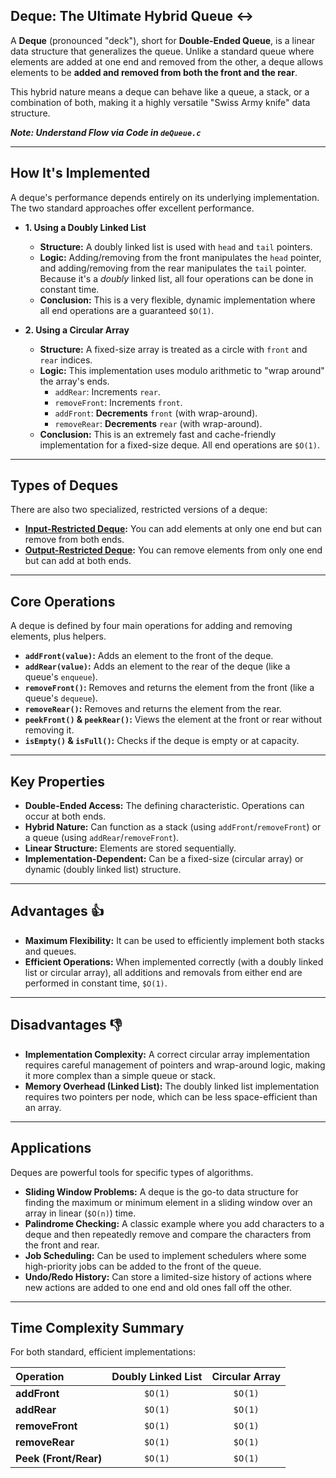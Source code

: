 ## Deque: The Ultimate Hybrid Queue ↔️

A **Deque** (pronounced "deck"), short for **Double-Ended Queue**, is a linear data structure that generalizes the queue. Unlike a standard queue where elements are added at one end and removed from the other, a deque allows elements to be **added and removed from both the front and the rear**.

This hybrid nature means a deque can behave like a queue, a stack, or a combination of both, making it a highly versatile "Swiss Army knife" data structure.

***Note: Understand Flow via Code in `deQueue.c`***

---

## How It's Implemented

A deque's performance depends entirely on its underlying implementation. The two standard approaches offer excellent performance.

* **1. Using a Doubly Linked List**
    * **Structure:** A doubly linked list is used with `head` and `tail` pointers.
    * **Logic:** Adding/removing from the front manipulates the `head` pointer, and adding/removing from the rear manipulates the `tail` pointer. Because it's a *doubly* linked list, all four operations can be done in constant time.
    * **Conclusion:** This is a very flexible, dynamic implementation where all end operations are a guaranteed `$O(1)`.

* **2. Using a Circular Array**
    * **Structure:** A fixed-size array is treated as a circle with `front` and `rear` indices.
    * **Logic:** This implementation uses modulo arithmetic to "wrap around" the array's ends.
        * `addRear`: Increments `rear`.
        * `removeFront`: Increments `front`.
        * `addFront`: **Decrements** `front` (with wrap-around).
        * `removeRear`: **Decrements** `rear` (with wrap-around).
    * **Conclusion:** This is an extremely fast and cache-friendly implementation for a fixed-size deque. All end operations are `$O(1)`.

---

## Types of Deques

There are also two specialized, restricted versions of a deque:

* **[Input-Restricted Deque](Input-Restricted%20Deque/readme.md):** You can add elements at only one end but can remove from both ends.
* **[Output-Restricted Deque](Output-Restricted%20Deque/readme.md):** You can remove elements from only one end but can add at both ends.

---

## Core Operations

A deque is defined by four main operations for adding and removing elements, plus helpers.

* **`addFront(value)`:** Adds an element to the front of the deque.
* **`addRear(value)`:** Adds an element to the rear of the deque (like a queue's `enqueue`).
* **`removeFront()`:** Removes and returns the element from the front (like a queue's `dequeue`).
* **`removeRear()`:** Removes and returns the element from the rear.
* **`peekFront()` & `peekRear()`:** Views the element at the front or rear without removing it.
* **`isEmpty()` & `isFull()`:** Checks if the deque is empty or at capacity.

---

## Key Properties

* **Double-Ended Access:** The defining characteristic. Operations can occur at both ends.
* **Hybrid Nature:** Can function as a stack (using `addFront`/`removeFront`) or a queue (using `addRear`/`removeFront`).
* **Linear Structure:** Elements are stored sequentially.
* **Implementation-Dependent:** Can be a fixed-size (circular array) or dynamic (doubly linked list) structure.

---

## Advantages 👍

* **Maximum Flexibility:** It can be used to efficiently implement both stacks and queues.
* **Efficient Operations:** When implemented correctly (with a doubly linked list or circular array), all additions and removals from either end are performed in constant time, `$O(1)`.

---

## Disadvantages 👎

* **Implementation Complexity:** A correct circular array implementation requires careful management of pointers and wrap-around logic, making it more complex than a simple queue or stack.
* **Memory Overhead (Linked List):** The doubly linked list implementation requires two pointers per node, which can be less space-efficient than an array.

---

## Applications

Deques are powerful tools for specific types of algorithms.

* **Sliding Window Problems:** A deque is the go-to data structure for finding the maximum or minimum element in a sliding window over an array in linear (`$O(n)`) time.
* **Palindrome Checking:** A classic example where you add characters to a deque and then repeatedly remove and compare the characters from the front and rear.
* **Job Scheduling:** Can be used to implement schedulers where some high-priority jobs can be added to the front of the queue.
* **Undo/Redo History:** Can store a limited-size history of actions where new actions are added to one end and old ones fall off the other.

---

## Time Complexity Summary

For both standard, efficient implementations:

| Operation       | Doubly Linked List | Circular Array |
| :-------------- | :----------------: | :------------: |
| **addFront** |       `$O(1)`        |     `$O(1)`    |
| **addRear** |       `$O(1)`        |     `$O(1)`    |
| **removeFront** |       `$O(1)`        |     `$O(1)`    |
| **removeRear** |       `$O(1)`        |     `$O(1)`    |
| **Peek (Front/Rear)** |       `$O(1)`        |     `$O(1)`    |